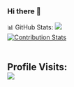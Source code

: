 ### Hi there 👋

<!--
**siripiripiri/siripiripiri** is a ✨ _special_ ✨ repository because its `README.md` (this file) appears on your GitHub profile.

-->

📊 GitHub Stats:
![](https://github-readme-stats.vercel.app/api/top-langs/?username=siripiripiri&theme=dark&hide_border=false&include_all_commits=false&count_private=false&layout=compact) <br/>
[![Contribution Stats](https://github-contribution-stats.vercel.app/api/?username=siripiripiri)](https://github.com/siripiripiri/github-contribution-stats/)
<br><br>
## Profile Visits: <br> ![](https://profile-counter.glitch.me/siripiripiri/count.svg)
